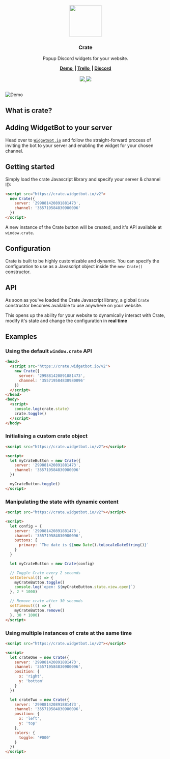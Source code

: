 <p align="center">
	<a href="https://crate.widgetbot.io/?ref=logo">
		<img src="https://github.com/widgetbot-io/crate/raw/master/assets/crate.png" width="100">
	</a>
  <h3 align="center">Crate</h3>
  <p align="center">
    Popup Discord widgets for your website.
  </p>
</p>
<p align="center">
	<b>
		<a href="https://crate.widgetbot.io/?ref=demo">
			Demo
		</a>&nbsp;|
		<a href="https://trello.com/b/X9ZFUHmv/crate">
			Trello
    </a>&nbsp;|
		<a href="https://beta.widgetbot.io/demo/">
			Discord
		</a>
	</b>
	<br><br>
  <a href="https://crate.widgetbot.io/v2">
		<img src="https://img.shields.io/badge/Version-2.0.0-7289DA.svg">
	</a>
	<a href="https://discord.gg/25vFWfb">
		<img src="https://img.shields.io/discord/299881420891881473.svg?colorB=7289DA&style=flat">
	</a>
</p>
<h2></h2>

![Demo](https://i.imgur.com/GjHSu16.gif)

## What is crate?

## Adding WidgetBot to your server
Head over to [`WidgetBot.io`](https://widgetbot.io) and follow the straight-forward process of inviting the bot to your server and enabling the widget for your chosen channel.


## Getting started

Simply load the crate Javascript library and specify your server & channel ID:

```html
<script src="https://crate.widgetbot.io/v2">
  new Crate({
    server: '299881420891881473',
    channel: '355719584830980096'
  })
</script>
```

A new instance of the Crate button will be created, and it's API available at `window.crate`.




## Configuration

Crate is built to be highly customizable and dynamic. You can specify the configuration to use as a Javascript object inside the `new Crate()` constructor.


## API

As soon as you've loaded the Crate Javascript library, a global `Crate` constructor becomes available to use anywhere on your website.

This opens up the ability for your website to dynamically interact with Crate, modify it's state and change the configuration in __real time__

## Examples
### Using the default `window.crate` API
```html
<head>
  <script src="https://crate.widgetbot.io/v2">
    new Crate({
      server: '299881420891881473',
      channel: '355719584830980096'
    })
  </script>
</head>
<body>
  <script>
    console.log(crate.state)
    crate.toggle()
  </script>
</body>
```

### Initialising a custom crate object
```html
<script src="https://crate.widgetbot.io/v2"></script>

<script>
  let myCrateButton = new Crate({
    server: '299881420891881473',
    channel: '355719584830980096'
  })

  myCrateButton.toggle()
</script>
```

### Manipulating the state with dynamic content
```html
<script src="https://crate.widgetbot.io/v2"></script>

<script>
  let config = {
    server: '299881420891881473',
    channel: '355719584830980096',
    buttons: {
      primary: `The date is ${new Date().toLocaleDateString()}`
    }
  }

  let myCrateButton = new Crate(config)

  // Toggle Crate every 2 seconds
  setInterval(() => {
    myCrateButton.toggle()
    console.log(`open: ${myCrateButton.state.view.open}`)
  }, 2 * 1000)

  // Remove crate after 30 seconds
  setTimeout(() => {
    myCrateButton.remove()
  }, 30 * 1000)
</script>
```

### Using multiple instances of crate at the same time
```html
<script src="https://crate.widgetbot.io/v2"></script>

<script>
  let crateOne = new Crate({
    server: '299881420891881473',
    channel: '355719584830980096',
    position: {
      x: 'right',
      y: 'bottom'
    }
  })

  let crateTwo = new Crate({
    server: '299881420891881473',
    channel: '355719584830980096',
    position: {
      x: 'left',
      y: 'top'
    },
    colors: {
      toggle: '#000'
    }
  }) 
</script>
```
